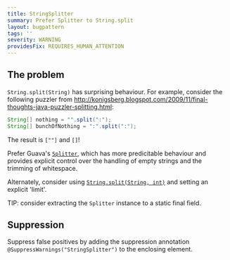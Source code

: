 ```yaml
---
title: StringSplitter
summary: Prefer Splitter to String.split
layout: bugpattern
tags: ''
severity: WARNING
providesFix: REQUIRES_HUMAN_ATTENTION
---
```


<!--
*** AUTO-GENERATED, DO NOT MODIFY ***
To make changes, edit the @BugPattern annotation or the explanation in docs/bugpattern.
-->

## The problem
`String.split(String)` has surprising behaviour. For example, consider the
following puzzler from
http://konigsberg.blogspot.com/2009/11/final-thoughts-java-puzzler-splitting.html:

```java
String[] nothing = "".split(":");
String[] bunchOfNothing = ":".split(":");
```

The result is `[""]` and `[]`!

Prefer Guava's
[`Splitter`](http://google.github.io/guava/releases/23.0/api/docs/com/google/common/base/Splitter.html),
which has more predicitable behaviour and provides explicit control over the
handling of empty strings and the trimming of whitespace.

Alternately, consider using [`String.split(String,
int)`](https://docs.oracle.com/javase/9/docs/api/java/lang/String.html#split-java.lang.String-int-)
and setting an explicit 'limit'.

TIP: consider extracting the `Splitter` instance to a static final field.

## Suppression
Suppress false positives by adding the suppression annotation `@SuppressWarnings("StringSplitter")` to the enclosing element.
